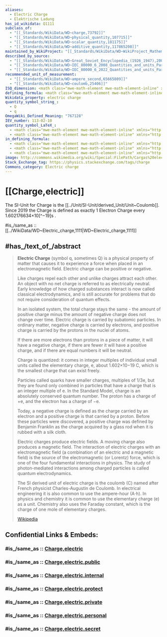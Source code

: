```yaml
---
aliases:
  - Electric Charge
  - Elektrische Ladung
has_id_wikidata: Q1111
subclass_of:
  - "[[_Standards/WikiData/WD~charge,73792]]"
  - "[[_Standards/WikiData/WD~physical_quantity,107715]]"
  - "[[_Standards/WikiData/WD~scalar_quantity,181175]]"
  - "[[_Standards/WikiData/WD~additive_quantity,117865208]]"
maintained_by_WikiProject: "[[_Standards/WikiData/WD~WikiProject_Mathematics,8487137]]"
described_by_source:
  - "[[_Standards/WikiData/WD~Great_Soviet_Encyclopedia_(1926_1947),20078554]]"
  - "[[_Standards/WikiData/WD~IEC_80000_6_2008_Quantities_and_units_Part_6_Electromagnetism,26711936]]"
  - "[[_Standards/WikiData/WD~IEC_80000_6_2022_Quantities_and_units_Part_6_Electromagnetism,117847945]]"
recommended_unit_of_measurement:
  - "[[_Standards/WikiData/WD~ampere_second,65665809]]"
  - "[[_Standards/WikiData/WD~coulomb,25406]]"
ISQ_dimension: <math class="mwe-math-element mwe-math-element-inline" xmlns="http://www.w3.org/1998/Math/MathML"><mrow data-mjx-texclass="ORD"><mstyle displaystyle="true" scriptlevel="0"><mrow data-mjx-texclass="ORD"><mi>𝖳</mi></mrow><mrow data-mjx-texclass="ORD"><mi>𝖨</mi></mrow></mstyle></mrow></math>
defining_formula: <math class="mwe-math-element mwe-math-element-inline" xmlns="http://www.w3.org/1998/Math/MathML"><mrow data-mjx-texclass="ORD"><mstyle displaystyle="true" scriptlevel="0"><mrow data-mjx-texclass="ORD"><mi mathvariant="normal">d</mi></mrow><mi>Q</mi><mo stretchy="false">=</mo><mi>I</mi><mrow data-mjx-texclass="ORD"><mi mathvariant="normal">d</mi></mrow><mi>t</mi></mstyle></mrow></math>
Wikidata_property: electric charge
quantity_symbol_string_:
  - Q
  - q
OmegaWiki_Defined_Meaning: "767128"
IEV_number: 113-02-10
quantity_symbol_LaTeX_:
  - <math class="mwe-math-element mwe-math-element-inline" xmlns="http://www.w3.org/1998/Math/MathML"><mrow data-mjx-texclass="ORD"><mstyle displaystyle="true" scriptlevel="0"><mi>Q</mi></mstyle></mrow></math>
  - <math class="mwe-math-element mwe-math-element-inline" xmlns="http://www.w3.org/1998/Math/MathML"><mrow data-mjx-texclass="ORD"><mstyle displaystyle="true" scriptlevel="0"><mi>q</mi></mstyle></mrow></math>
in_defining_formula:
  - <math class="mwe-math-element mwe-math-element-inline" xmlns="http://www.w3.org/1998/Math/MathML"><mrow data-mjx-texclass="ORD"><mstyle displaystyle="true" scriptlevel="0"><mi>Q</mi></mstyle></mrow></math>
  - <math class="mwe-math-element mwe-math-element-inline" xmlns="http://www.w3.org/1998/Math/MathML"><mrow data-mjx-texclass="ORD"><mstyle displaystyle="true" scriptlevel="0"><mi>I</mi></mstyle></mrow></math>
  - <math class="mwe-math-element mwe-math-element-inline" xmlns="http://www.w3.org/1998/Math/MathML"><mrow data-mjx-texclass="ORD"><mstyle displaystyle="true" scriptlevel="0"><mi>t</mi></mstyle></mrow></math>
image: http://commons.wikimedia.org/wiki/Special:FilePath/Cargas%20electricas.png
Stack_Exchange_tag: https://physics.stackexchange.com/tags/charge
Commons_category: Electric charge
---
```


# [[Charge,electric]]  

The SI-Unit for Charge is the [[../Unit/SI-Unit/derived_Unit/Unit~Coulomb]].  
Since 2019 the Charge is defined as exactly 1 Electron Charge every 1.602176634×10[^−19]s . 

#is_/same_as :: [[../WikiData/WD~Electric_charge,1111|WD~Electric_charge,1111]] 

## #has_/text_of_/abstract 

> **Electric Charge** (symbol q, sometimes Q) is a physical property of matter 
> that causes it to experience a force when placed in an electromagnetic field. 
> Electric charge can be positive or negative. 
> 
> Like charges repel each other and unlike charges attract each other. 
> An object with no net charge is referred to as electrically neutral. 
> Early knowledge of how charged substances interact is now called classical electrodynamics, 
> and is still accurate for problems that do not require consideration of quantum effects.
>
> In an isolated system, the total charge stays the same - 
> the amount of positive charge minus the amount of negative charge does not change over time. 
> Electric charge is carried by subatomic particles. 
> In ordinary matter, negative charge is carried by electrons, 
> and positive charge is carried by the protons in the nuclei of atoms. 
> 
> If there are more electrons than protons in a piece of matter, it will have a negative charge, 
> if there are fewer it will have a positive charge, and if there are equal numbers it will be neutral. 
> 
> Charge is quantized: it comes in integer multiples of individual small units called the elementary charge, e, 
> about 1.602×10−19 C, which is the smallest charge that can exist freely.  
> 
> Particles called quarks have smaller charges, multiples of ⁠1/3⁠e, 
> but they are found only combined in particles that have a charge that is an integer multiple of e. 
> In the Standard Model, charge is an absolutely conserved quantum number. 
> The proton has a charge of +e, and the electron has a charge of −e.
>
> Today, a negative charge is defined as the charge carried by an electron and a positive charge is that carried by a proton. Before these particles were discovered, a positive charge was defined by Benjamin Franklin as the charge acquired by a glass rod when it is rubbed with a silk cloth.
>
> Electric charges produce electric fields. A moving charge also produces a magnetic field. The interaction of electric charges with an electromagnetic field (a combination of an electric and a magnetic field) is the source of the electromagnetic (or Lorentz) force, which is one of the four fundamental interactions in physics. The study of photon-mediated interactions among charged particles is called quantum electrodynamics.
>
> The SI derived unit of electric charge is the coulomb (C) named after French physicist Charles-Augustin de Coulomb. In electrical engineering it is also common to use the ampere-hour (A⋅h). In physics and chemistry it is common to use the elementary charge (e) as a unit. Chemistry also uses the Faraday constant, which is the charge of one mole of elementary charges.
>
> [Wikipedia](https://en.wikipedia.org/wiki/Electric%20charge)

## Confidential Links & Embeds: 

### #is_/same_as :: [Charge,electric](/_Standards/Dimension/Charge,electric.md) 

### #is_/same_as :: [Charge,electric.public](/_public/Dimension/Charge,electric.public.md) 

### #is_/same_as :: [Charge,electric.internal](/_internal/Dimension/Charge,electric.internal.md) 

### #is_/same_as :: [Charge,electric.protect](/_protect/Dimension/Charge,electric.protect.md) 

### #is_/same_as :: [Charge,electric.private](/_private/Dimension/Charge,electric.private.md) 

### #is_/same_as :: [Charge,electric.personal](/_personal/Dimension/Charge,electric.personal.md) 

### #is_/same_as :: [Charge,electric.secret](/_secret/Dimension/Charge,electric.secret.md)

